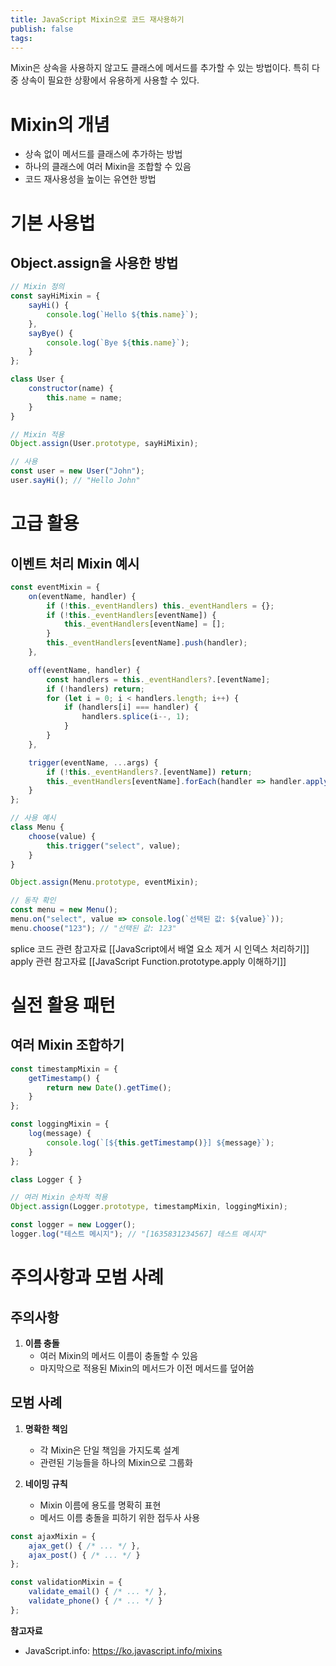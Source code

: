 ```yaml
---
title: JavaScript Mixin으로 코드 재사용하기
publish: false
tags:
---
```

Mixin은 상속을 사용하지 않고도 클래스에 메서드를 추가할 수 있는 방법이다. 특히 다중 상속이 필요한 상황에서 유용하게 사용할 수 있다.

# Mixin의 개념
- 상속 없이 메서드를 클래스에 추가하는 방법
- 하나의 클래스에 여러 Mixin을 조합할 수 있음
- 코드 재사용성을 높이는 유연한 방법

# 기본 사용법

## Object.assign을 사용한 방법
```javascript
// Mixin 정의
const sayHiMixin = {
    sayHi() {
        console.log(`Hello ${this.name}`);
    },
    sayBye() {
        console.log(`Bye ${this.name}`);
    }
};

class User {
    constructor(name) {
        this.name = name;
    }
}

// Mixin 적용
Object.assign(User.prototype, sayHiMixin);

// 사용
const user = new User("John");
user.sayHi(); // "Hello John"
```

# 고급 활용

## 이벤트 처리 Mixin 예시
```javascript
const eventMixin = {
    on(eventName, handler) {
        if (!this._eventHandlers) this._eventHandlers = {};
        if (!this._eventHandlers[eventName]) {
            this._eventHandlers[eventName] = [];
        }
        this._eventHandlers[eventName].push(handler);
    },

    off(eventName, handler) {
        const handlers = this._eventHandlers?.[eventName];
        if (!handlers) return;
        for (let i = 0; i < handlers.length; i++) {
            if (handlers[i] === handler) {
                handlers.splice(i--, 1);
            }
        }
    },

    trigger(eventName, ...args) {
        if (!this._eventHandlers?.[eventName]) return;
        this._eventHandlers[eventName].forEach(handler => handler.apply(this, args));
    }
};

// 사용 예시
class Menu {
    choose(value) {
        this.trigger("select", value);
    }
}

Object.assign(Menu.prototype, eventMixin);

// 동작 확인
const menu = new Menu();
menu.on("select", value => console.log(`선택된 값: ${value}`));
menu.choose("123"); // "선택된 값: 123"
```

splice 코드 관련 참고자료 [[JavaScript에서 배열 요소 제거 시 인덱스 처리하기]]
apply 관련 참고자료 [[JavaScript Function.prototype.apply 이해하기]]
# 실전 활용 패턴

## 여러 Mixin 조합하기
```javascript
const timestampMixin = {
    getTimestamp() {
        return new Date().getTime();
    }
};

const loggingMixin = {
    log(message) {
        console.log(`[${this.getTimestamp()}] ${message}`);
    }
};

class Logger { }

// 여러 Mixin 순차적 적용
Object.assign(Logger.prototype, timestampMixin, loggingMixin);

const logger = new Logger();
logger.log("테스트 메시지"); // "[1635831234567] 테스트 메시지"
```

# 주의사항과 모범 사례

## 주의사항
1. **이름 충돌** 
   - 여러 Mixin의 메서드 이름이 충돌할 수 있음
   - 마지막으로 적용된 Mixin의 메서드가 이전 메서드를 덮어씀

## 모범 사례
1. **명확한 책임**
   - 각 Mixin은 단일 책임을 가지도록 설계
   - 관련된 기능들을 하나의 Mixin으로 그룹화

2. **네이밍 규칙**
   - Mixin 이름에 용도를 명확히 표현
   - 메서드 이름 충돌을 피하기 위한 접두사 사용

```javascript
const ajaxMixin = {
    ajax_get() { /* ... */ },
    ajax_post() { /* ... */ }
};

const validationMixin = {
    validate_email() { /* ... */ },
    validate_phone() { /* ... */ }
};
```

**참고자료**
- JavaScript.info: https://ko.javascript.info/mixins
